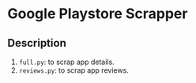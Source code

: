 # Google Playstore Scrapper

## Description

1. `full.py`: to scrap app details.
2. `reviews.py`: to scrap app reviews.
